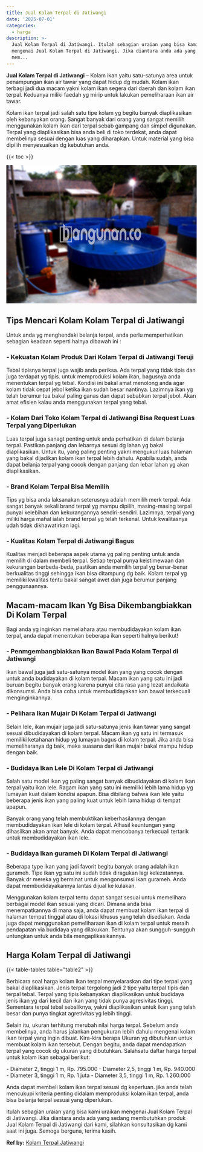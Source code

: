 ```yaml
---
title: Jual Kolam Terpal di Jatiwangi
date: '2025-07-01'
categories:
  - harga
description: >-
  Jual Kolam Terpal di Jatiwangi. Itulah sebagian uraian yang bisa kami uraikan
  mengenai Jual Kolam Terpal di Jatiwangi. Jika diantara anda ada yang sedang
  mem...
---
```


**Jual Kolam Terpal di Jatiwangi** – Kolam ikan yaitu satu-satunya area untuk penampungan ikan air tawar yang dapat hidup dg mudah. Kolam ikan terbagi jadi dua macam yakni kolam ikan segera dari daerah dan kolam ikan terpal. Keduanya miliki faedah yg mirip untuk lakukan pemeliharaan ikan air tawar.

Kolam ikan terpal jadi salah satu tipe kolam yg begitu banyak diaplikasikan oleh kebanyakan orang. Sangat banyak dari orang yang sangat memilih menggunakan kolam ikan dari terpal sebab gampang dan simpel digunakan. Terpal yang diaplikasikan bisa anda beli di toko terdekat, anda dapat membelinya sesuai dengan luas yang diharapkan. Untuk material yang bisa dipilih menyesuaikan dg kebutuhan anda.

{{< toc >}}

![Jual Kolam Terpal di Jatiwangi](/images/jual-kolam-terpal-32.png)

## Tips Mencari Kolam Kolam Terpal di Jatiwangi

Untuk anda yg menghendaki belanja terpal, anda perlu memperhatikan sebagian keadaan seperti halnya dibawah ini :

### \- Kekuatan Kolam Produk Dari Kolam Terpal di Jatiwangi Teruji

Tebal tipisnya terpal juga wajib anda periksa. Ada terpal yang tidak tipis dan juga terdapat yg tipis. untuk memproduksi kolam ikan, bagusnya anda menentukan terpal yg tebal. Kondisi ini bakal amat menolong anda agar kolam tidak cepat jebol ketika ikan sudah besar nantinya. Lazimnya ikan yg telah berumur tua bakal paling ganas dan dapat sebabkan terpal jebol. Akan amat efisien kalau anda menggunakan terpal yang tebal.

### \- Kolam Dari Toko Kolam Terpal di Jatiwangi Bisa Request Luas Terpal yang Diperlukan

Luas terpal juga sanagt penting untuk anda perhatikan di dalam belanja terpal. Pastikan panjang dan lebarnya sesuai dg lahan yg bakal diaplikasikan. Untuk itu, yang paling penting yakni mengukur luas halaman yang bakal dijadikan kolam ikan terpal lebih dahulu. Apabila sudah, anda dapat belanja terpal yang cocok dengan panjang dan lebar lahan yg akan diaplikasikan.

### \- Brand Kolam Terpal Bisa Memilih

Tips yg bisa anda laksanakan seterusnya adalah memilih merk terpal. Ada sangat banyak sekali brand terpal yg mampu dipilih, masing-masing terpal punyai kelebihan dan kekurangannya sendiri-sendiri. Lazimnya, terpal yang miliki harga mahal ialah brand terpal yg telah terkenal. Untuk kwalitasnya udah tidak dikhawatirkan lagi.

### \- Kualitas Kolam Terpal di Jatiwangi Bagus

Kualitas menjadi beberapa aspek utama yg paling penting untuk anda memilih di dalam membeli terpal. Setiap terpal punya keistimewaan dan kekurangan berbeda-beda, pastikan anda memilih terpal yg benar-benar berkualitas tinggi sehingga ikan bisa ditampung dg baik. Kolam terpal yg memiliki kwalitas tentu bakal sangat awet dan juga berumur panjang penggunaannya.

## Macam-macam Ikan Yg Bisa Dikembangbiakkan Di Kolam Terpal

Bagi anda yg inginkan memeliahara atau membudidayakan kolam ikan terpal, anda dapat menentukan beberapa ikan seperti halnya berikut!

### \- Penmgembangbiakkan Ikan Bawal Pada Kolam Terpal di Jatiwangi

Ikan bawal juga jadi satu-satunya model ikan yang yang cocok dengan untuk anda budidayakan di kolam terpal. Macam ikan yang satu ini jadi buruan begitu banyak orang karena punyai cita rasa yang lezat andaikata dikonsumsi. Anda bisa coba untuk membudidayakan kan bawal terkecuali menginginkannya.

### \- Pelihara Ikan Mujair Di Kolam Terpal di Jatiwangi

Selain lele, ikan mujair juga jadi satu-satunya jenis ikan tawar yang sangat sesuai dibudidayakan di kolam terpal. Macam ikan yg satu ini termasuk memiliki ketahanan hidup yg lumayan bagus di kolam terpal. Jika anda bisa memeliharanya dg baik, maka suasana dari ikan mujair bakal mampu hidup dengan baik.

### \- Budidaya Ikan Lele Di Kolam Terpal di Jatiwangi

Salah satu model ikan yg paling sangat banyak dibudidayakan di kolam ikan terpal yaitu ikan lele. Ragam ikan yang satu ini memiliki lebih lama hidup yg lumayan kuat dalam kondisi apapun. Bisa dibilang bahwa ikan lele yaitu beberapa jenis ikan yang paling kuat untuk lebih lama hidup di tempat apapun.

Banyak orang yang telah membuktikan keberhasilannya dengan membudidayakan ikan lele di kolam terpal. Alhasil keuntungan yang dihasilkan akan amat banyak. Anda dapat mencobanya terkecuali tertarik untuk membudidayakan ikan lele.

### \- Budidaya Ikan gurameh Di Kolam Terpal di Jatiwangi

Beberapa type ikan yang jadi favorit begitu banyak orang adalah ikan gurameh. Tipe ikan yg satu ini sudah tidak diragukan lagi kelezatannya. Banyak dr mereka yg berminat untuk mengonsumsi ikan gurameh. Anda dapat membudidayakannya lantas dijual ke kulakan.

Menggunakan kolam terpal tentu dapat sangat sesuai untuk memelihara berbagai model ikan sesuai yang dicari. Dimana anda bisa menempatkannya di mana saja, anda dapat membuat kolam ikan terpal di halaman tempat tinggal atau di lokasi khusus yang telah disediakan. Anda juga dapat menggunakan pemeliharaan ikan di kolam terpal untuk meraih pendapatan via budidaya yang dilakukan. Tentunya akan sungguh-sungguh untungkan untuk anda bila mengaplikasikannya.

## Harga Kolam Terpal di Jatiwangi

{{< table-tables table="table2" >}}

Berbicara soal harga kolam ikan terpal menyelaraskan dari tipe terpal yang bakal diaplikasikan. Jenis terpal tergolong jadi 2 tipe yaitu terpal tipis dan terpal tebal. Terpal yang tipis kebanyakan diaplikasikan untuk budidaya jenis ikan yg dari kecil dan ikan yang tidak punya agresivitas tinggi. Sementara terpal tebal sebaliknya, yakni diaplikasikan untuk ikan yang telah besar dan punya tingkat agretivitas yg lebih tinggi.

Selain itu, ukuran terhitung merubah nilai harga terpal. Sebelum anda membelinya, anda harus jalankan pengukuran lebih dahulu mengenai kolam ikan terpal yang ingin dibuat. Kira-kira berapa Ukuran yg dibutuhkan untuk membuat kolam ikan tersebut. Dengan begitu, anda dapat mendapatkan terpal yang cocok dg ukuran yang dibutuhkan. Salahsatu daftar harga terpal untuk kolam ikan sebagai berikut:

\- Diameter 2, tinggi 1 m, Rp. 795.000 - Diameter 2,5, tinggi 1 m, Rp. 940.000 - Diameter 3, tinggi 1 m, Rp. 1 juta - Diameter 3,5, tinggi 1 m, Rp. 1.260.000

Anda dapat membeli kolam ikan terpal sesuai dg keperluan. jika anda telah mencukupi kriteria penting didalam memproduksi kolam ikan terpal, anda bisa belanja terpal sesuai yang diperlukan.

Itulah sebagian uraian yang bisa kami uraikan mengenai Jual Kolam Terpal di Jatiwangi. Jika diantara anda ada yang sedang membutuhkan produk Jual Kolam Terpal di Jatiwangi dari kami, silahkan konsultasikan dg kami saat ini juga. Semoga berguna, terima kasih.

**Ref by:** [Kolam Terpal Jatiwangi](https://id.wikipedia.org/wiki/Kolam)
